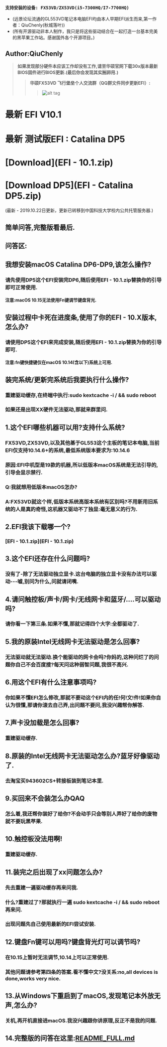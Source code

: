 ### `支持安装的设备: FX53VD/ZX53VD(i5-7300HQ/I7-7700HQ)`
- (远景论坛流通的GL553VD笔记本电脑EFI均由本人早期EFI派生而来,第一作者：QiuChenly(秋城落叶))
- (所有开源驱动非本人制作，我只是将这些驱动结合在一起打造一台基本完美的黑苹果工作站。感谢国外各个开源项目。)
##  Author:QiuChenly
>  **如果发现部分硬件本应该工作却没有工作,请至华硕官网下载30x版本最新BIOS固件进行BIOS更新.(最后你会发现其实🈚️卵用.)** 
>> **华硕FX53VD 飞行堡垒个人交流群（QQ群文件同步更新EFI）:** 
>>> ![alt tag](https://raw.github.com/QiuChenly/ASUS_FX53VD_10.13.1EFI/master/macOS10.12_98%25%E5%AE%8C%E7%BE%8Eefi/QQ.jpg)
# 最新 EFI V10.1
# 最新 测试版EFI : Catalina DP5
# [Download](EFI - 10.1.zip)
# [Download DP5](EFI - Catalina DP5.zip)
(最新 - 2019.10.22日更新，更新已转移到中国科技大学校内公共托管服务器.)

## 简单问答,完整版看最后.

## 问答区:
## 我想安装macOS Catalina DP6-DP9,该怎么操作?
### 请先使用DP5这个EFI安装完DP6,随后使用EFI - 10.1.zip替换你的引导即可正常使用.
####  注意:macOS 10.15无法使用Fn键调节键盘背光.

## 安装过程中卡死在进度条,使用了你的EFI - 10.X版本,怎么办?
### 请使用DP5这个EFI来完成安装,随后使用EFI - 10.1.zip替换为你的引导即可.
#### 注意:fn键快捷键仅在macOS 10.14(含以下)系统上可用.

## 装完系统/更新完系统后我要执行什么操作?
### 重建驱动缓存,在终端中执行:sudo kextcache -i / && sudo reboot
### 如果还是出现XX硬件无法驱动,那就来群里问.

## 1.这个EFI哪些机器可以用?支持什么系统?
### FX53VD,ZX53VD,以及其他基于GL553这个主板的笔记本电脑,当前EFI仅支持10.14.6+的系统,最低系统版本要求为:10.14.6
### 原因:EFI中机型是19款的机器,所以低版本macOS系统是无法引导的,引导会显示禁行.
### Q:我就想用低版本macOS怎办?
### A:FX53VD就这个样,低版本系统高版本系统有区别吗?不用新用旧系统的人是真的奇怪,这机器又驱动不了独显:毫无意义的行为.

## 2.EFI我该下载哪一个?
### [EFI - 10.1.zip](EFI - 10.1.zip)
## 3.这个EFI还存在什么问题吗?
### 没有了-除了无法驱动独立显卡.这台电脑的独立显卡没有办法可以驱动---嘘,别问为什么,问就请闭嘴.
## 4.请问触控板/声卡/网卡/无线网卡和蓝牙/....可以驱动吗?
### 请你看一下第三条.如果不懂,那就记得四个大字:全都驱动了.
## 5.我的原装Intel无线网卡无法驱动是怎么回事?
### 无法驱动就无法驱动.换个能驱动的网卡会吗?你妈的,这种问烂了的问题你自己不会百度搜?每天问这种弱智问题,我很不高兴.
## 6.用这个EFI有什么注意事项吗?
### 你如果不懂EFI怎么修改,那就不要动这个EFI内的任!何!文!件!如果你自认为很懂,那请你滚去自己弄,出问题不要问,我没兴趣帮你解答.
## 7.声卡没加载是怎么回事?
### 重建驱动缓存.
## 8.原装的Intel无线网卡无法驱动怎么办?蓝牙好像驱动了.
### 去淘宝买943602CS+转接板装到笔记本里.
## 9.买回来不会装怎么办QAQ
### 怎么着,我还帮你装好了给你?不会动手只会等别人弄好了给你的废物就不要玩黑苹果.
## 10.触控板没法用啊!
### 重建驱动缓存.
## 11.装完之后出现了xx问题怎么办?
### 先去重建一遍驱动缓存再来问我.
### 什么?重建过了?那就执行一遍 sudo kextcache -i / && sudo reboot 再来问.
### 出现问题先自己使用最新的EFI尝试安装.
## 12.键盘Fn键可以用吗?键盘背光灯可以调节吗?
### 在10.15上暂时无法调节,10.14上可以正常使用.
### 其他问题请参考第四条的答案.看不懂中文?没关系:no,all devices is done,works very nice.
## 13.从Windows下重启到了macOS,发现笔记本外放无声,怎么办?
### 关机,再开机直接进macOS.我没兴趣跟你讲原理,反正不是我的问题.
## 14.完整版的问答在这里:[README_FULL.md](README_FULL.md)
